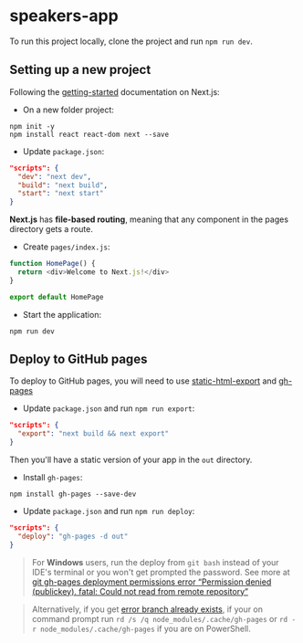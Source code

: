 # speakers-app

To run this project locally, clone the project and run `npm run dev`.

## Setting up a new project

Following the [getting-started](https://nextjs.org/docs/getting-started) documentation on Next.js:

- On a new folder project:

```console
npm init -y
npm install react react-dom next --save
```

- Update `package.json`:

```json
"scripts": {
  "dev": "next dev",
  "build": "next build",
  "start": "next start"
}
```

**Next.js** has **file-based routing**, meaning that any component in the pages directory gets a route.

- Create `pages/index.js`:

```js
function HomePage() {
  return <div>Welcome to Next.js!</div>
}

export default HomePage
```

- Start the application:

```console
npm run dev
```

## Deploy to GitHub pages

To deploy to GitHub pages, you will need to use [static-html-export](https://nextjs.org/docs/advanced-features/static-html-export) and [gh-pages](https://www.npmjs.com/package/gh-pages)

- Update `package.json` and run `npm run export`:

```json
"scripts": {
  "export": "next build && next export"
}
```

Then you'll have a static version of your app in the `out` directory.

- Install `gh-pages`:

```console
npm install gh-pages --save-dev
```

- Update `package.json` and run `npm run deploy`:

```json
"scripts": {
  "deploy": "gh-pages -d out"
}
```

> For **Windows** users, run the deploy from `git bash` instead of your IDE's terminal or you won't get prompted the password. See more at [git gh-pages deployment permissions error “Permission denied (publickey). fatal: Could not read from remote repository”](https://superuser.com/questions/1435950/git-gh-pages-deployment-permissions-error-permission-denied-publickey-fatal)

> Alternatively, if you get [error branch already exists](https://www.npmjs.com/package/gh-pages#when-get-error-branch-already-exists), if your on command prompt run `rd /s /q node_modules/.cache/gh-pages` or `rd -r node_modules/.cache/gh-pages` if you are on PowerShell.

